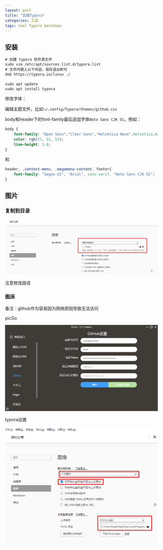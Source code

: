 ```yaml
---
layout: post
title: "实践Typora"
categories: 工具
tags: tool Typora markdown
---
```


## 安装

```shell
# 创建 typora 软件源文件
sudo vim /etc/apt/sources.list.d/typora.list
# 文件内键入以下内容，保存退出即可
deb https://typora.io/linux ./

sudo apt update
sudo apt install typora
```

修改字体：

编辑主题文件，比如`~/.config/Typora/themes/github.css`

body和header下的font-family最后追加字体`Noto Sans CJK SC`，例如：

```css
body {
    font-family: "Open Sans","Clear Sans","Helvetica Neue",Helvetica,Arial,sans-serif,"Noto Sans CJK SC";
    color: rgb(51, 51, 51);
    line-height: 1.6;
}
```

和

```css
header, .context-menu, .megamenu-content, footer{
    font-family: "Segoe UI", "Arial", sans-serif, "Noto Sans CJK SC";
}
```

## 图片

### 复制到目录

![image-20220725101000925](/images/image-20220725101000925.png)

注意修改路径

### 图床

备注：github作为容易因为网络原因导致无法访问

picGo

![image-20220719094941278](https://raw.githubusercontent.com/raywang-wl/pic/main/image-20220719094941278.png)

typora设置

![image-20220719095135536](https://raw.githubusercontent.com/raywang-wl/pic/main/image-20220719095135536.png)
